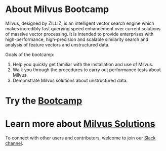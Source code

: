 # About Milvus Bootcamp
Milvus, designed by ZILLIZ, is an intelligent vector search engine which makes incredibly fast querying speed enhancement over current solutions of massive vector processing. It is intended to provide enterprises with high-performance, high-precision and scalable similarity search and analysis of feature vectors and unstructured data. 

Goals of the bootcamp:

1. Help you quickly get familiar with the installation and use of Milvus.
2. Walk you through the procedures to carry out performance tests about Milvus.
3. Demonstrate Milvus solutions about unstructured data.




# Try the [**Bootcamp**](docs)

# Learn more about [Milvus Solutions](solutions)

To connect with other users and contributors, welcome to join our [Slack channel](https://join.slack.com/t/milvusio/shared_invite/enQtNzY1OTQ0NDI3NjMzLWNmYmM1NmNjOTQ5MGI5NDhhYmRhMGU5M2NhNzhhMDMzY2MzNDdlYjM5ODQ5MmE3ODFlYzU3YjJkNmVlNDQ2ZTk).

